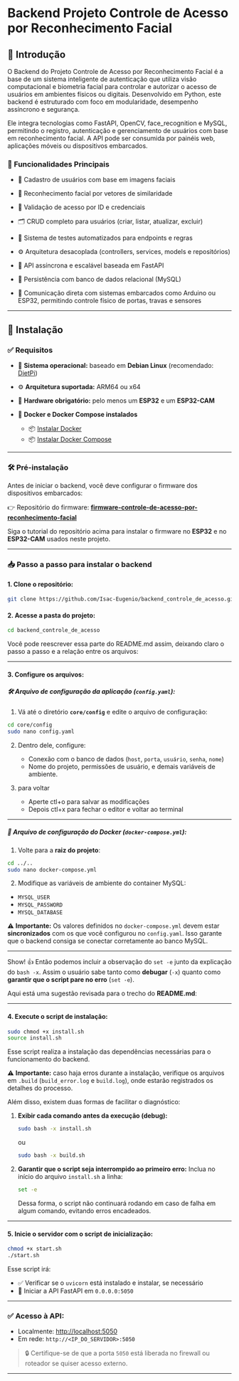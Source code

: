 
# Backend Projeto Controle de Acesso por Reconhecimento Facial

## 📌 Introdução

O Backend do Projeto Controle de Acesso por Reconhecimento Facial é a base de um sistema inteligente de autenticação que utiliza visão computacional e biometria facial para controlar e autorizar o acesso de usuários em ambientes físicos ou digitais. Desenvolvido em Python, este backend é estruturado com foco em modularidade, desempenho assíncrono e segurança.

Ele integra tecnologias como FastAPI, OpenCV, face_recognition e MySQL, permitindo o registro, autenticação e gerenciamento de usuários com base em reconhecimento facial. A API pode ser consumida por painéis web, aplicações móveis ou dispositivos embarcados.

### 🔧 Funcionalidades Principais

* 📸 Cadastro de usuários com base em imagens faciais

* 🧠 Reconhecimento facial por vetores de similaridade

* 🔐 Validação de acesso por ID e credenciais

* 🗂️ CRUD completo para usuários (criar, listar, atualizar, excluir)

* 🧪 Sistema de testes automatizados para endpoints e regras

* ⚙️ Arquitetura desacoplada (controllers, services, models e repositórios)

* 📡 API assíncrona e escalável baseada em FastAPI

* 💾 Persistência com banco de dados relacional (MySQL)

* 🔌 Comunicação direta com sistemas  embarcados como Arduino ou ESP32, permitindo controle físico de portas, travas e sensores

---

## 🚀 Instalação

### ✅ Requisitos

* 🐧 **Sistema operacional:** baseado em **Debian Linux** (recomendado: [DietPi](https://dietpi.com))
* ⚙️ **Arquitetura suportada:** ARM64 ou x64
* 📡 **Hardware obrigatório:** pelo menos um **ESP32** e um **ESP32-CAM**
* 🐳 **Docker e Docker Compose instalados**

  * 📦 [Instalar Docker](https://docs.docker.com/engine/install/ubuntu/)
  * 📦 [Instalar Docker Compose](https://docs.docker.com/compose/install/)

---

### 🛠️ Pré-instalação

Antes de iniciar o backend, você deve configurar o firmware dos dispositivos embarcados:

👉 Repositório do firmware:
**[firmware-controle-de-acesso-por-reconhecimento-facial](https://github.com/Isac-Eugenio/firmware-controle-de-acesso-por-reconhecimento-facial)**

Siga o tutorial do repositório acima para instalar o firmware no **ESP32** e no **ESP32-CAM** usados neste projeto.

---

### 📥 Passo a passo para instalar o backend

#### 1. Clone o repositório:

```bash
git clone https://github.com/Isac-Eugenio/backend_controle_de_acesso.git
```

#### 2. Acesse a pasta do projeto:

```bash
cd backend_controle_de_acesso
```
Você pode reescrever essa parte do README.md assim, deixando claro o passo a passo e a relação entre os arquivos:

---

#### 3. Configure os arquivos:

##### 🛠️ Arquivo de configuração da aplicação (`config.yaml`):

1. Vá até o diretório **`core/config`** e edite o arquivo de configuração:

```bash
cd core/config
sudo nano config.yaml
```

2. Dentro dele, configure:

   * Conexão com o banco de dados (`host`, `porta`, `usuário`, `senha`, `nome`)
   * Nome do projeto, permissões de usuário, e demais variáveis de ambiente.

3. para voltar

   * Aperte ctl+o para salvar as modificações
   * Depois ctl+x para fechar o editor e voltar ao terminal
---

##### 🐳 Arquivo de configuração do Docker (`docker-compose.yml`):

1. Volte para a **raiz do projeto**:

```bash
cd ../..
sudo nano docker-compose.yml
```

2. Modifique as variáveis de ambiente do container MySQL:

* `MYSQL_USER`
* `MYSQL_PASSWORD`
* `MYSQL_DATABASE`

⚠️ **Importante:** Os valores definidos no `docker-compose.yml` devem estar **sincronizados** com os que você configurou no `config.yaml`.
Isso garante que o backend consiga se conectar corretamente ao banco MySQL.

---


Show! 👍 Então podemos incluir a observação do `set -e` junto da explicação do `bash -x`. Assim o usuário sabe tanto como **debugar** (`-x`) quanto como **garantir que o script pare no erro** (`set -e`).

Aqui está uma sugestão revisada para o trecho do **README.md**:

---

#### 4. Execute o script de instalação:

```bash
sudo chmod +x install.sh
source install.sh
```

Esse script realiza a instalação das dependências necessárias para o funcionamento do backend.

⚠️ **Importante:** caso haja erros durante a instalação, verifique os arquivos em `.build` (`build_error.log` e `build.log`), onde estarão registrados os detalhes do processo.

Além disso, existem duas formas de facilitar o diagnóstico:

1. **Exibir cada comando antes da execução (debug):**

   ```bash
   sudo bash -x install.sh
   ```

   ou

   ```bash
   sudo bash -x build.sh
   ```

2. **Garantir que o script seja interrompido ao primeiro erro:**
   Inclua no início do arquivo `install.sh` a linha:

   ```bash
   set -e
   ```

   Dessa forma, o script não continuará rodando em caso de falha em algum comando, evitando erros encadeados.

---


#### 5. Inicie o servidor com o script de inicialização:

```bash
chmod +x start.sh
./start.sh
```

Esse script irá:

* ✅ Verificar se o `uvicorn` está instalado e instalar, se necessário
* 🚀 Iniciar a API FastAPI em `0.0.0.0:5050`

---

### ✅ Acesso à API:

* Localmente: [http://localhost:5050](http://localhost:5050)
* Em rede: `http://<IP_DO_SERVIDOR>:5050`

> 🔒 Certifique-se de que a porta `5050` está liberada no firewall ou roteador se quiser acesso externo.

---
